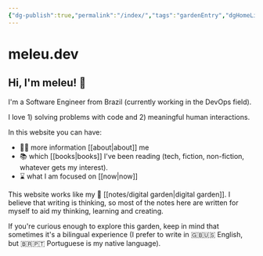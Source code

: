 ```yaml
---
{"dg-publish":true,"permalink":"/index/","tags":"gardenEntry","dgHomeLink":true,"dgPassFrontmatter":false,"dgShowBacklinks":true,"dgShowLocalGraph":true}
---
```


# meleu.dev

## Hi, I'm meleu! 👋

I'm a Software Engineer from Brazil (currently working in the DevOps field).

I love 1) solving problems with code and 2) meaningful human interactions.

In this website you can have:

- 🧑‍💻 more information [[about|about]] me
- 📚 which [[books|books]] I've been reading (tech, fiction, non-fiction, whatever gets my interest).
- ⌛ what I am focused on [[now|now]]

This website works like my 🌱 [[notes/digital garden|digital garden]]. I believe that writing is thinking, so most of the notes here are written for myself to aid my thinking, learning and creating.

If you're curious enough to explore this garden, keep in mind that sometimes it's a bilingual experience (I prefer to write in 🇬🇧🇺🇸 English, but 🇧🇷🇵🇹 Portuguese is my native language).

